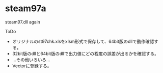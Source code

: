 # steam97a
steam97.dll again

ToDo
- オリジナルのst97chk.xlsをxlsm形式で保存して、64bit版のdllで動作確認する。
- 32bit版のdllと64bit版のdllで出力値にどの程度の誤差が出るかを確認する。
- ...その他いろいろ...
- Vectorに登録する。
